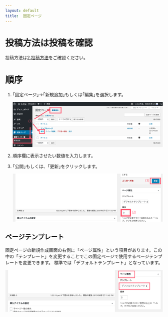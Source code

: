 ```yaml
---
layout: default
title:  固定ページ
---
```


# 投稿方法は投稿を確認

投稿方法は[2.投稿方法](https://wckansai2016.github.io/wordpress-document/2.toukou/)をご確認ください。  

# 順序

1.  ｢固定ページ｣→｢新規追加｣もしくは｢編集｣を選択します。

    ![固定ページ｣、｢新規追加｣もしくは｢編集｣を選択します。](./images/3-1.png)  

2.  順序欄に表示させたい数値を入力します。

3.  ｢公開｣もしくは、｢更新｣をクリックします。

    ![順序欄に表示させたい数値を入力し公開もしくは更新します](./images/3-2.png)


## ページテンプレート  

固定ページの新規作成画面の右側に「ページ属性」という項目があります。この中の「テンプレート」を変更することでこの固定ページで使用するページテンプレートを変更できます。  標準では「デフォルトテンプレート」となっています。

![ページテンプレート](./images/3-3.png)
